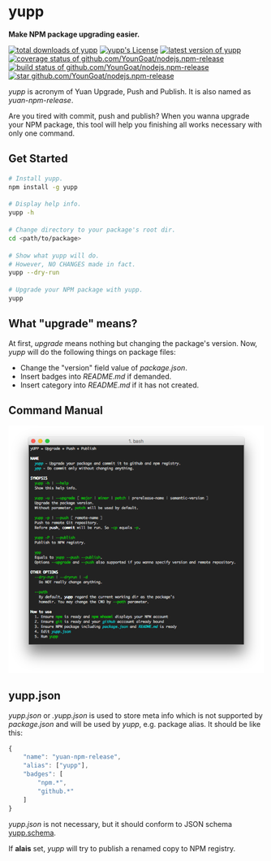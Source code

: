 #	yupp
__Make NPM package upgrading easier.__

[![total downloads of yupp](https://img.shields.io/npm/dt/yupp.svg)](https://www.npmjs.com/package/yupp)
[![yupp's License](https://img.shields.io/npm/l/yupp.svg)](https://www.npmjs.com/package/yupp)
[![latest version of yupp](https://img.shields.io/npm/v/yupp.svg)](https://www.npmjs.com/package/yupp)
[![coverage status of github.com/YounGoat/nodejs.npm-release](https://coveralls.io/repos/github/YounGoat/nodejs.npm-release/badge.svg?branch=master)](https://coveralls.io/github/YounGoat/nodejs.npm-release2?branch=master)
[![build status of github.com/YounGoat/nodejs.npm-release](https://travis-ci.org/YounGoat/nodejs.npm-release.svg?branch=master)](https://travis-ci.org/YounGoat/nodejs.npm-release)
[![star github.com/YounGoat/nodejs.npm-release](https://img.shields.io/github/stars/YounGoat/nodejs.npm-release.svg?style=social&label=Star)](https://github.com/YounGoat/nodejs.npm-release/stargazers)

*yupp* is acronym of Yuan Upgrade, Push and Publish. It is also named as *yuan-npm-release*.

Are you tired with commit, push and publish? When you wanna upgrade your NPM package, this tool will help you finishing all works necessary with only one command.

##	Get Started

```bash
# Install yupp.
npm install -g yupp

# Display help info.
yupp -h

# Change directory to your package's root dir.
cd <path/to/package>

# Show what yupp will do.
# However, NO CHANGES made in fact.
yupp --dry-run

# Upgrade your NPM package with yupp.
yupp
```

##	What "upgrade" means?

At first, _upgrade_ means nothing but changing the package's version. Now, *yupp* will do the following things on package files:

*	Change the "version" field value of _package.json_.
*	Insert badges into _README.md_ if demanded.
*	Insert category into _README.md_ if it has not created.

##	Command Manual

![yupp -h](./doc/help.png)

##	yupp.json

*yupp.json* or *.yupp.json* is used to store meta info which is not supported by *package.json* and will be used by *yupp*, e.g. package alias. It should be like this:
```javascript
{
	"name": "yuan-npm-release",
	"alias": ["yupp"],
	"badges": [
		"npm.*",
		"github.*"
	]
}
```

*yupp.json* is not necessary, but it should conform to JSON schema [yupp.schema](./yupp.schema.json).

If __alais__ set, *yupp* will try to publish a renamed copy to NPM registry.
